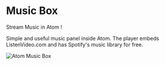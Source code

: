 # Music Box

Stream Music in Atom !

Simple and useful music panel inside Atom.
The player embeds ListenVideo.com and has Spotify's music library for free.

![Atom Music Box](https://i.gyazo.com/76b19297101a3165e220ccdeea08864e.jpg)
